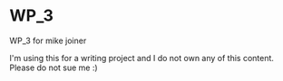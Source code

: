 WP_3
====

WP_3 for mike joiner


I'm using this for a writing project and I do not own any of this content.  Please do not sue me :)
